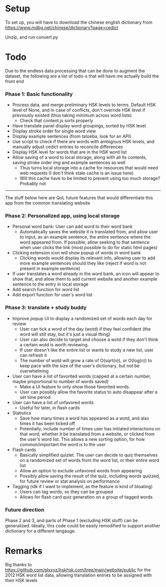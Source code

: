 # Setup
To set up, you will have to download the chinese english dictionary from https://www.mdbg.net/chinese/dictionary?page=cedict

Unzip, and run convert.py

# Todo
Due to the endless data processing that can be done to augment the dataset, the following are a list of todo-s that will have me actually build the front end 
### Phase 1: Basic functionality
- Process data, and merge preliminary HSK levels to terms. Default HSK level of None, and in case of conflicts, don't override HSK level if previously existed (thus taking minimum across word lists)
    - Check that content.js sorts properly
- Have translate panel display word groupings, sorted by HSK level
- Display stroke order for single word view
- Display example sentences (from tatoeba, look for an API)
- Use script to check if there are words with ambigious HSK levels, and manually adjust cedict entries to reconcile differences
- Display HSK level for words that are in the HSK word list
- Allow saving of a word to local storage, along with all its contents, saving stroke order img and example sentences as well
    - Thus turns local storage into a cache for resources that would need web requests (I don't think stale cache is an issue here)
    - Will this cache have to be limited to prevent using too much storage? Probably not
___
The stuff below here are QoL future features that would differentiate this app from the common translating website
### Phase 2: Personalized app, using local storage
- Personal word bank: User can add word to their word bank
    - Automatically saves the website it is translated from, and allow user to input, as an example sentence, the entire sentence where the word appeared from. If possible, allow seeking to that sentence when user clicks the link (most possible to do for static html pages)
- Clicking extension icon will show popup of words in word bank
    - Clicking words would display its relevant info, allowing user to add more example sentences should they like (reject if word is not present in example sentence)
- If user translates a word already in the word bank, an icon will appear to show that, and allow them to add current website and another example sentence to the entry in local storage
- Add search function for word list
- Add export function for user's word list

### Phase 3: translate + study buddy
- Improve popup UI to display a randomized set of words each day for review
    - User can tick a word of the day (wotd) if they feel confident (the word will still stay, but it's just a visual thing)
    - User can also decide to target and choose a wotd if they don't think a certain wotd is worth reviewing. 
    -  If user doesn't like the entire list or wants to study a new list, user can refresh it
    - The number of wotd will grow a rate of O(sqrt(n)), or O(log(n)) to keep pace with the size of the user's dictionary, but not be overwhelming
- User can have a list of favorited words (capped at a certain number, maybe proportional to number of words saved)
    - Make a UI feature to only show those favorited words.
    - User can possibly allow the favorite status to auto disappear after a set time period
- User can have a list of unfavored words
    - Useful for later, in flash cards 
- Statistics
    - Save how many times a word has appeared as a wotd, and also times it has been ticked off
    - Potentially, include number of times user has initiated interactions on that word, whether it be translated from a website, or clicked from the user's word list. This allows a new sorting option, for how common/important the word is to the user
- Flash cards
    - Basically simplified quizlet. The user can decide to quiz themselves on a randomized set of words from the word list, or their entire word list
    - Allow an option to exclude unfavored words from appearing
    - Possibly allow saving the result of the quiz, including words quizzed, for future review or stat analysis on performance
- Tagging (idk if I want to implement, as the feature is kind of bloating)
    - Users can tag words, so they can be grouped
    - Allows for flash card quiz generation on a group of tagged words

### Future direction
Phase 2 and 3, and parts of Phase 1 (excluding HSK stuff) can be generalized. Ideally, this code could be easily remodified to support another dictionary for a different langauge.

# Remarks
Big thanks to https://github.com/glxxyz/hskhsk.com/tree/main/website/public for the 2012 HSK word list data, allowing translation entries to be assigned with their HSK levels
